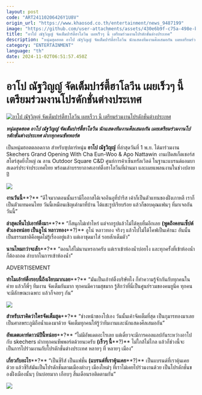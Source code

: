 ```yaml
---
layout: post
code: "ART24110206426Y1U8V"
origin_url: "https://www.khaosod.co.th/entertainment/news_9487199"
image: "https://github.com/user-attachments/assets/430e6b9f-c75a-498e-b67b-3b0008ebde73"
title: "อาโป ณัฐวิญญ์ จัดเต็มปาร์ตี้ฮาโลวีน เผยเร็วๆ นี้ เตรียมร่วมงานโปรดักชั่นต่างประเทศ"
description: "หนุ่มสุดฮอต อาโป ณัฐวิญญ์ จัดเต็มปาร์ตี้ฮาโลวีน นักแสดงทีมงานศีลเสมอกัน เผยเตรียมร่วมงานโปรดักชั่นต่างประเทศ ฝากทุกคนซัพพอร์ต"
category: "ENTERTAINMENT"
language: "th"
date: 2024-11-02T06:51:57.450Z
---
```


# อาโป ณัฐวิญญ์ จัดเต็มปาร์ตี้ฮาโลวีน เผยเร็วๆ นี้ เตรียมร่วมงานโปรดักชั่นต่างประเทศ

[![อาโป ณัฐวิญญ์ จัดเต็มปาร์ตี้ฮาโลวีน เผยเร็วๆ นี้ เตรียมร่วมงานโปรดักชั่นต่างประเทศ](https://www.khaosod.co.th/wpapp/uploads/2024/11/apo1.jpg "อาโป ณัฐวิญญ์ จัดเต็มปาร์ตี้ฮาโลวีน เผยเร็วๆ นี้ เตรียมร่วมงานโปรดักชั่นต่างประเทศ")](https://www.khaosod.co.th/wpapp/uploads/2024/11/apo1.jpg)

_**หนุ่มสุดฮอต อาโป ณัฐวิญญ์ จัดเต็มปาร์ตี้ฮาโลวีน นักแสดงทีมงานศีลเสมอกัน เผยเตรียมร่วมงานโปรดักชั่นต่างประเทศ ฝากทุกคนซัพพอร์ต**_

เป็นหนุ่มฮอตตลอดกาล สำหรับซุปตาร์หนุ่ม **อาโป ณัฐวิญญ์** ที่ล่าสุดวันที่ 1 พ.ย. ได้มาร่วมงาน Skechers Grand Opening With Cha Eun-Woo & Apo Nattawin งานเปิดสเก็ตเชอร์สสโตร์สุดยิ่งใหญ่ ณ ลาน Outdoor Square C&D ศูนย์การค้าเซ็นทรัลเวิลด์ ในฐานะแบรนด์แอมบาสเดอร์ประจำประเทศไทย พร้อมเล่าบรรยากาศเอาท์ติ้งฮาโลวีนที่ผ่านมา และเผยแพลนงานในช่วงปลายปี

[![](https://www.khaosod.co.th/wpapp/uploads/2024/11/apo5.jpg)](https://www.khaosod.co.th/wpapp/uploads/2024/11/apo5.jpg)

**งานวันนี้****?** “ดีใจมากตอนนั้นเรามีโอกาสได้เจออึนอูที่ปารีส เค้าก็เป็นตัวแทนของฝั่งเกาหลี เราก็เป็นตัวแทนคนไทย วันนี้เหมือนเชิญเค้ามาที่บ้าน ได้แชะรูปเรียบร้อย แล้วก็ขอบคุณแฟนๆ ที่มาเจอกันวันนี้”

**ล่าสุดเห็นไปเอาท์ติ้งมา****?** “ก็สนุกไม่เท่าไหร่ แต่จากรูปแล้วไม่ได้หุบยิ้มอีกเลย **(พูดถึงคอนเซ็ปต์ตัวเองหน่อย เป็นอูโน่ หลาวทอง****?)** อูโน่ หลาวทอง จริงๆ แล้วโปไม่ได้โคฟเป็นเค้านะ อันนั้นเป็นธรรมชาติคือพูดไม่รู้เรื่องอยู่แล้ว แต่เอาชุดมาใส่ รอยสักเต็มตัว”

**นานไหมกว่าจะสัก****?** “ตอนใส่ไม่นานหรอกครับ แต่เราเข้าห้องน้ำบ่อยไง และทุกครั้งที่เข้าห้องน้ำก็ต้องถอด ลำบากในการเข้าห้องน้ำ”

ADVERTISEMENT

**ทำไมเอ้าท์ติ้งรอบนี้ถึงเงียบมากเลย****?** “มันเป็นเอ้าท์ติ้งบริษัทไง ก็ทำความรู้จักกันกับทุกคนในค่าย แล้วก็พี่ๆ ทีมงาน จัดเต็มกันมาก ทุกคนมีความสุขมาก รู้สึกว่าที่นี่เป็นศูนย์รวมของคนยูนีค ทุกคนจะมีลักษณะเฉพาะ แล้วก็จอยๆ กัน”

[![](https://www.khaosod.co.th/wpapp/uploads/2024/11/apo3.jpg)](https://www.khaosod.co.th/wpapp/uploads/2024/11/apo3.jpg)

**สำหรับเราคิดว่าใครจัดเต็มสุด****?** “ช่างหน้าของโปเอง วันนั้นเค้าจัดเต็มที่สุด เป็นกุมารทองมาเลย เป็นศาลพระภูมิถือน้ำแดงมาด้วย จัดเต็มทุกคนให้รู้ว่าทีมงานและนักแสดงศีลเสมอกัน”

**อัพเดตเคาท์ดาวน์ปีนี้หน่อย****?** “ไม่มีอัพเดตอะไรเลย แต่เดี๋ยวจะมีการคอลแลปกันระหว่างอาโปกับ skechers ฝากทุกคนซัพพอร์ตด้วยนะครับ **(เร็วๆ นี้****?)** ไม่ใกล้ไม่ไกล แล้วก็ช่วงนี้จะเป็นการไปร่วมงานกับโปรดักชั่นต่างประเทศ หลายๆ ที่ หลายๆ เมือง”

**เกี่ยวกับอะไร****?** “เป็นซีรีส์ เป็นแฟชั่น **(แบรนด์ที่เราคุ้นเคย****?)** เป็นแบรนด์ที่เราคุ้นเคยด้วย แล้วซีรีส์มันเป็นโปรดักชั่นตามเมืองต่างๆ เมืองใหม่ๆ ที่เราไม่เคยไปร่วมงานด้วย เป็นโปรดักชั่นของฝั่งเมืองนั้นๆ บินบ่อยมาก เกือบๆ สิ้นเดือนรอติดตามกัน”

[![](https://www.khaosod.co.th/wpapp/uploads/2024/11/apo4.jpg)](https://www.khaosod.co.th/wpapp/uploads/2024/11/apo4.jpg)
